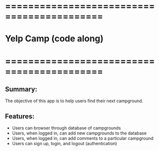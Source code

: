 # ===========================================
#                Yelp Camp (code along)
# ===========================================

## Summary:
The objective of this app is to help users find their next campground.

## Features:
* Users can browser through database of campgrounds
* Users, when logged in, can add new campgrounds to the database
* Users, when logged in, can add comments to a particular campground
* Users can sign up, login, and logout (authentication)
